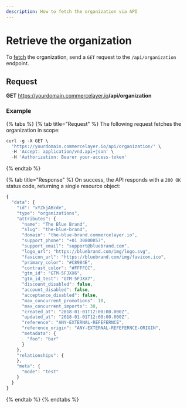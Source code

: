 ```yaml
---
description: How to fetch the organization via API
---
```


# Retrieve the organization

To <a href="https://docs.commercelayer.io/developers/fetching-resources" target="_blank">fetch</a> the organization, send a `GET` request to the `/api/organization` endpoint.

## Request

**GET** https://yourdomain.commercelayer.io<b>/api/organization</b>

### **Example**

{% tabs %}
{% tab title="Request" %}
The following request fetches the organization in scope:

```javascript
curl -g -X GET \
  'https://yourdomain.commercelayer.io/api/organization/' \
  -H 'Accept: application/vnd.api+json' \
  -H 'Authorization: Bearer your-access-token'
```
{% endtab %}

{% tab title="Response" %}
On success, the API responds with a `200 OK` status code, returning a single resource object:

```javascript
{
  "data": {
    "id": "xYZkjABcde",
    "type": "organizations",
    "attributes": {
      "name": "The Blue Brand",
      "slug": "the-blue-brand",
      "domain": "the-blue-brand.commercelayer.io",
      "support_phone": "+01 30800857",
      "support_email": "support@bluebrand.com",
      "logo_url": "https://bluebrand.com/img/logo.svg",
      "favicon_url": "https://bluebrand.com/img/favicon.ico",
      "primary_color": "#C8984E",
      "contrast_color": "#FFFFCC",
      "gtm_id": "GTM-5FJXX6",
      "gtm_id_test": "GTM-5FJXX7",
      "discount_disabled": false,
      "account_disabled": false,
      "acceptance_disabled": false,
      "max_concurrent_promotions": 10,
      "max_concurrent_imports": 30,
      "created_at": "2018-01-01T12:00:00.000Z",
      "updated_at": "2018-01-01T12:00:00.000Z",
      "reference": "ANY-EXTERNAL-REFEFERNCE",
      "reference_origin": "ANY-EXTERNAL-REFEFERNCE-ORIGIN",
      "metadata": {
        "foo": "bar"
      }
    },
    "relationships": {
    },
    "meta": {
      "mode": "test"
    }
  }
}
```
{% endtab %}
{% endtabs %}

